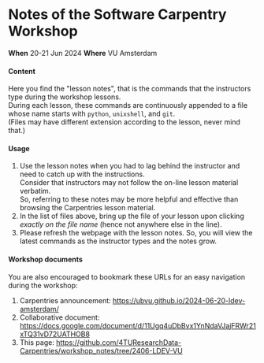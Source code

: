 # Notes of the Software Carpentry Workshop 

**When** 20-21 Jun 2024 
**Where** VU Amsterdam

#### Content

Here you find the "lesson notes", that is the commands that the instructors type during the workshop lessons.  
During each lesson, these commands are continuously appended to a file whose name starts with `python`, `unixshell`, and `git`.  
(Files may have different extension according to the lesson, never mind that.)

#### Usage

1. Use the lesson notes when you had to lag behind the instructor and need to catch up with the instructions.  
Consider that instructors may not follow the on-line lesson material verbatim.  
So, referring to these notes may be more helpful and effective than browsing the Carpentries lesson material.  
2. In the list of files above, bring up the file of your lesson upon clicking _exactly on the file name_ (hence not anywhere else in the line).  
3. Please refresh the webpage with the lesson notes. So, you will view the latest commands as the instructor types and the notes grow.

#### Workshop documents
You are also encouraged to bookmark these URLs for an easy navigation during the workshop:

1. Carpentries announcement: https://ubvu.github.io/2024-06-20-ldev-amsterdam/
2. Collaborative document: https://docs.google.com/document/d/11Ugq4uDbBvx1YnNdaVJajFRWr21xTQ31vD72UATHOB8
3. This page: https://github.com/4TUResearchData-Carpentries/workshop_notes/tree/2406-LDEV-VU


